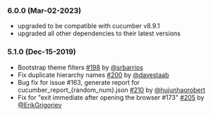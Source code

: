 ### 6.0.0 (Mar-02-2023)
* upgraded to be compatible with cucumber v8.9.1
* upgraded all other dependencies to their latest versions


### 5.1.0 (Dec-15-2019)

* Bootstrap theme filters [#198](https://github.com/gkushang/cucumber-html-reporter/pull/198) by [@srbarrios](https://github.com/srbarrios/)
* Fix duplicate hierarchy names [#200](https://github.com/gkushang/cucumber-html-reporter/pull/200) by [@davestaab](https://github.com/davestaab/)
* Bug fix for issue #163, generate report for cucumber_report_{random_num}.json [#210](https://github.com/gkushang/cucumber-html-reporter/pull/210) by [@hujunhaorobert](https://github.com/hujunhaorobert/)
* Fix for "exit immediate after opening the browser #173" [#205](https://github.com/gkushang/cucumber-html-reporter/pull/205) by [@ErikGrigoriev](https://github.com/ErikGrigoriev/)
